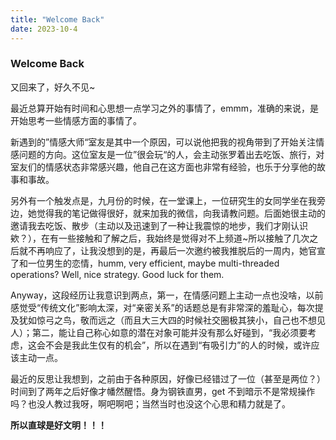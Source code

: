 ```yaml
---
title: "Welcome Back"
date: 2023-10-4
---
```


### Welcome Back

又回来了，好久不见~

最近总算开始有时间和心思想一点学习之外的事情了，emmm，准确的来说，是开始思考一些情感方面的事情了。

新遇到的”情感大师“室友是其中一个原因，可以说他把我的视角带到了开始关注情感问题的方向。这位室友是一位”很会玩“的人，会主动张罗着出去吃饭、旅行，对室友们的情感状态非常感兴趣，他自己在这方面也非常有经验，也乐于分享他的故事和事故。

另外有一个触发点是，九月份的时候，在一堂课上，一位研究生的女同学坐在我旁边，她觉得我的笔记做得很好，就来加我的微信，向我请教问题。后面她很主动的邀请我去吃饭、散步（主动以及迅速到了一种让我震惊的地步，我们才刚认识欸？），在有一些接触和了解之后，我始终是觉得对不上频道~所以接触了几次之后就不再响应了，让我没想到的是，再最后一次邀约被我推脱后的一周内，她官宣了和一位男生的恋情，humm, very efficient, maybe multi-threaded operations? Well, nice strategy. Good luck for them.

Anyway，这段经历让我意识到两点，第一，在情感问题上主动一点也没啥，以前感觉受“传统文化”影响太深，对“亲密关系”的话题总是有非常深的羞耻心，每次提及犹如惊弓之鸟，敬而远之（而且大三大四的时候社交圈极其狭小，自己也不想见人）；第二，能让自己称心如意的潜在对象可能并没有那么好碰到，“我必须要考虑，这会不会是我此生仅有的机会”，所以在遇到“有吸引力”的人的时候，或许应该主动一点。

最近的反思让我想到，之前由于各种原因，好像已经错过了一位（甚至是两位？）时间到了两年之后好像才幡然醒悟。身为钢铁直男，get 不到暗示不是常规操作吗？也没人教过我呀，啊吧啊吧；当然当时也没这个心思和精力就是了。

**所以直球是好文明！！！**
